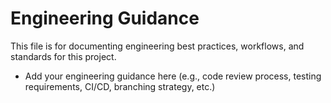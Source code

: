 # Engineering Guidance

This file is for documenting engineering best practices, workflows, and standards for this project.

- Add your engineering guidance here (e.g., code review process, testing requirements, CI/CD, branching strategy, etc.)
